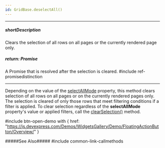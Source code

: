 ```yaml
---
id: GridBase.deselectAll()
---
```

---
##### shortDescription
Clears the selection of all rows on all pages or the currently rendered page only.

##### return: Promise<void>
A Promise that is resolved after the selection is cleared.
#include ref-promisedistinction

---
Depending on the value of the [selectAllMode](/api-reference/10%20UI%20Components/dxDataGrid/1%20Configuration/selection/selectAllMode.md '{basewidgetpath}/Configuration/selection/#selectAllMode') property, this method clears selection of all rows on all pages or on the currently rendered pages only. The selection is cleared of only those rows that meet filtering conditions if a filter is applied. To clear selection regardless of the **selectAllMode** property's value or applied filters, call the [clearSelection()](/api-reference/10%20UI%20Components/GridBase/3%20Methods/clearSelection().md '{basewidgetpath}/Methods/#clearSelection') method.

#include btn-open-demo with {
    href: "https://js.devexpress.com/Demos/WidgetsGallery/Demo/FloatingActionButton/Overview/"
}

#####See Also#####
#include common-link-callmethods